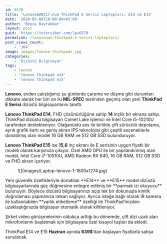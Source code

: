 ```yaml
---
id: 6570
title: 'Lenovo&#8217;nun ThinkPad E Serisi Laptopları: E14 ve E15'
date: '2020-05-08T10:00:00+03:00'
author: 'Beyza Bayrakdar'
layout: post
guid: 'https://intersiber.com/?p=6570'
permalink: /lenovonun-thinkpad-e-serisi-laptoplari/
post_views_count:
    - '164'
image: images/lenovo-thinkpads.jpg
categories:
    - 'Dizüstü Bilgisayar'
tags:
    - lenovo
    - 'lenovo thinkpad e14'
    - 'lenovo thinkpad e15'
---
```


**Lenovo**, evden çalıştığımız şu günlerde çarpma ve düşme gibi durumları dikkate alarak her biri on iki **MIL-SPEC** testinden geçmiş olan yeni **ThinkPad E Serisi** dizüstü bilgisayarlarını tanıttı.

**Lenovo ThinkPad E14**, FHD çözünürlüğüne sahip **14** inçlik bir ekrana sahip. ThinkPad dizüstü bilgisayarı Comet Lake işlemci ve Intel Core i5-10210U tarafından destekleniyor. Olağanüstü ses ile birlikte çift sürücülü depolama, ayrık grafik kartı ve geniş ekran IPS teknolojisi gibi çeşitli seçeneklerle donatılmış olan model 16 GB RAM ve 512 GB SSD bulunduruyor.

**Lenovo ThinkPad E15** ise **15,6** inç ekranı ile E serisinin uygun fiyatlı bir modeli olarak karşımıza çıkıyor. Özel AMD GPU ile bir yapılandırılmış olan model, Intel Core i7-10510U, AMD Radeon RX 640, 16 GB RAM, 512 GB SSD ve FHD ekran içeriyor.

<figure class="wp-block-image size-large">![](images/Laptop-lenovo-1-1600x1274.jpg)</figure>Yeni güvenlik özellikleriyle donatılan **E14** ve **E15** model dizüstü bilgisayarlarında güç düğmesine entegre edilmiş bir **parmak izi okuyucu** bulunuyor. Böylece dizüstü bilgisayarınızı açıp tek bir dokunuşla kimlik doğrulaması yapmanıza imkan sağlıyor. Ayrıca isteğe bağlı olarak IR kamera ile kullanılabilen **varlık etiketleme** özelliği ile ThinkPad’inizden uzaklaştığınızda bilgisayar otomatik olarak kilitleniyor.

Şirket video görüşmelerinin oldukça arttığı bu dönemde, çift dizi uzak alan mikrofonlarını başlatmak için bilgisayara özel kısayol tuşları da ekledi.

ThinkPad E14 ve E15 **Haziran** ayında **639$**‘dan başlayan fiyatlarla satışa sunulacak.